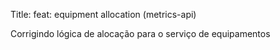 Title: feat: equipment allocation (metrics-api)

Corrigindo lógica de alocação para o serviço de equipamentos
